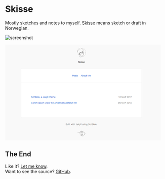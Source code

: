 # Skisse 

Mostly sketches and notes to myself. [Skisse](https://yngtodd.github.io/skisse/) means sketch or draft in Norwegian. 

![screenshot](https://github.com/yngtodd/skisse/tree/master/images/skisse_snapshot.png)

<p align="center">
    <img width="600" src="https://github.com/yngtodd/skisse/blob/master/images/skisse_snapshot.png">
</p>


## The End

Like it? [Let me know](http://twitter.com/youngmtodd).<br/>
Want to see the source? [GitHub](https://github.com/yngtodd/skisse).

